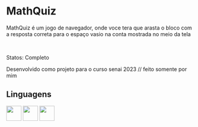 <div>
  <h1>MathQuiz</h1>
  <p>MathQuiz é um jogo de navegador, onde voce tera que arasta o bloco com a resposta correta para o espaço vasio na conta mostrada no meio da tela</p>
  <br>
  <p>Statos: Completo</p>
  <p>Desenvolvido como projeto para o curso senai 2023 // feito somente por mim</p>
</div>

<div>
  <h2>Linguagens</h2>
  <img height="40" width="40" src="https://cdn.jsdelivr.net/gh/devicons/devicon/icons/html5/html5-original.svg" />
  <img height="40" width="40" src="https://cdn.jsdelivr.net/gh/devicons/devicon/icons/css3/css3-original.svg" />
  <img height="40" width="40" src="https://cdn.jsdelivr.net/gh/devicons/devicon/icons/javascript/javascript-original.svg" />
</div>
